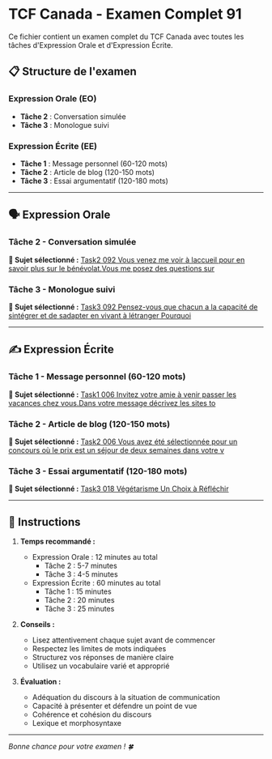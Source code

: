 # TCF Canada - Examen Complet 91

Ce fichier contient un examen complet du TCF Canada avec toutes les tâches d'Expression Orale et d'Expression Écrite.

## 📋 Structure de l'examen

### Expression Orale (EO)
- **Tâche 2** : Conversation simulée
- **Tâche 3** : Monologue suivi

### Expression Écrite (EE)  
- **Tâche 1** : Message personnel (60-120 mots)
- **Tâche 2** : Article de blog (120-150 mots)
- **Tâche 3** : Essai argumentatif (120-180 mots)

---

## 🗣️ Expression Orale

### Tâche 2 - Conversation simulée

**📄 Sujet sélectionné :** [Task2 092 Vous venez me voir à laccueil pour en savoir plus sur le bénévolat.Vous me posez des questions sur](tcf_canada/eo/task2/task2_092_Vous_venez_me_voir_à_laccueil_pour_en_savoir_plus_sur_le_bénévolat.Vous_me_posez_des_questions_sur.md)

### Tâche 3 - Monologue suivi

**📄 Sujet sélectionné :** [Task3 092 Pensez-vous que chacun a la capacité de sintégrer et de sadapter en vivant à létranger Pourquoi](tcf_canada/eo/task3/task3_092_Pensez-vous_que_chacun_a_la_capacité_de_sintégrer_et_de_sadapter_en_vivant_à_létranger_Pourquoi.md)

---

## ✍️ Expression Écrite

### Tâche 1 - Message personnel (60-120 mots)

**📄 Sujet sélectionné :** [Task1 006 Invitez votre amie à venir passer les vacances chez vous.Dans votre message décrivez les sites to](tcf_canada/ee/task1/task1_006_Invitez_votre_amie_à_venir_passer_les_vacances_chez_vous.Dans_votre_message_décrivez_les_sites_to.md)

### Tâche 2 - Article de blog (120-150 mots)

**📄 Sujet sélectionné :** [Task2 006 Vous avez été sélectionnée pour un concours où le prix est un séjour de deux semaines dans votre v](tcf_canada/ee/task2/task2_006_Vous_avez_été_sélectionnée_pour_un_concours_où_le_prix_est_un_séjour_de_deux_semaines_dans_votre_v.md)

### Tâche 3 - Essai argumentatif (120-180 mots)

**📄 Sujet sélectionné :** [Task3 018 Végétarisme Un Choix à Réfléchir](tcf_canada/ee/task3/task3_018_Végétarisme_Un_Choix_à_Réfléchir.md)

---

## 📝 Instructions

1. **Temps recommandé :**
   - Expression Orale : 12 minutes au total
     - Tâche 2 : 5-7 minutes
     - Tâche 3 : 4-5 minutes
   - Expression Écrite : 60 minutes au total
     - Tâche 1 : 15 minutes
     - Tâche 2 : 20 minutes  
     - Tâche 3 : 25 minutes

2. **Conseils :**
   - Lisez attentivement chaque sujet avant de commencer
   - Respectez les limites de mots indiquées
   - Structurez vos réponses de manière claire
   - Utilisez un vocabulaire varié et approprié

3. **Évaluation :**
   - Adéquation du discours à la situation de communication
   - Capacité à présenter et défendre un point de vue
   - Cohérence et cohésion du discours
   - Lexique et morphosyntaxe

---

*Bonne chance pour votre examen ! 🍀*
